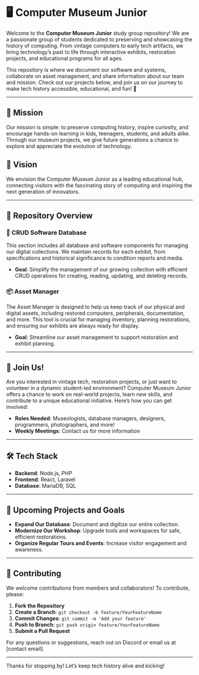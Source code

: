 # 🖥️ Computer Museum Junior

Welcome to the **Computer Museum Junior** study group repository! We are a passionate group of students dedicated to preserving and showcasing the history of computing. From vintage computers to early tech artifacts, we bring technology’s past to life through interactive exhibits, restoration projects, and educational programs for all ages.

This repository is where we document our software and systems, collaborate on asset management, and share information about our team and mission. Check out our projects below, and join us on our journey to make tech history accessible, educational, and fun! 🎉

---

## 📜 Mission
Our mission is simple: to preserve computing history, inspire curiosity, and encourage hands-on learning in kids, teenagers, students, and adults alike. Through our museum projects, we give future generations a chance to explore and appreciate the evolution of technology.

## 🎯 Vision
We envision the Computer Museum Junior as a leading educational hub, connecting visitors with the fascinating story of computing and inspiring the next generation of innovators.

---

## 📂 Repository Overview

### 🔄 CRUD Software Database
This section includes all database and software components for managing our digital collections. We maintain records for each exhibit, from specifications and historical significance to condition reports and media.

- **Goal**: Simplify the management of our growing collection with efficient CRUD operations for creating, reading, updating, and deleting records.

### 📦 Asset Manager
The Asset Manager is designed to help us keep track of our physical and digital assets, including restored computers, peripherals, documentation, and more. This tool is crucial for managing inventory, planning restorations, and ensuring our exhibits are always ready for display.

- **Goal**: Streamline our asset management to support restoration and exhibit planning.

---

## 👥 Join Us!

Are you interested in vintage tech, restoration projects, or just want to volunteer in a dynamic student-led environment? Computer Museum Junior offers a chance to work on real-world projects, learn new skills, and contribute to a unique educational initiative. Here’s how you can get involved:

- **Roles Needed**: Museologists, database managers, designers, programmers, photographers, and more!
- **Weekly Meetings**: Contact us for more information

---

## 🛠️ Tech Stack

- **Backend**: Node.js, PHP
- **Frontend**: React, Laravel
- **Database**: MariaDB, SQL

---

## 📅 Upcoming Projects and Goals

- **Expand Our Database**: Document and digitize our entire collection.
- **Modernize Our Workshop**: Upgrade tools and workspaces for safe, efficient restorations.
- **Organize Regular Tours and Events**: Increase visitor engagement and awareness.

---

## 📄 Contributing

We welcome contributions from members and collaborators! To contribute, please:

1. **Fork the Repository**
2. **Create a Branch**: `git checkout -b feature/YourFeatureName`
3. **Commit Changes**: `git commit -m 'Add your feature'`
4. **Push to Branch**: `git push origin feature/YourFeatureName`
5. **Submit a Pull Request**

For any questions or suggestions, reach out on Discord or email us at [contact email].

---

Thanks for stopping by! Let’s keep tech history alive and kicking!
